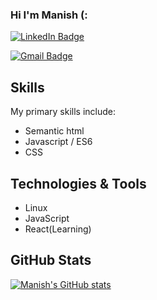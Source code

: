 ### Hi I'm Manish (:

[![LinkedIn Badge](https://img.shields.io/badge/LinkedIn-0077B5?style=for-the-badge&logo=linkedin&logoColor=white)](https://www.linkedin.com/in/manish--mehra/)

[![Gmail Badge](https://img.shields.io/badge/Gmail-D14836?style=for-the-badge&logo=gmail&logoColor=white)](mailto:manishmehra212@gmail.com)

<!-- I am a Software Developer specializing in front end web technologies. -->

<!-- - I'm based in New Delhi, India
- You can contact me at [mannyoii@protonmail.com](mailto:mannyoii@protonmail.com)
- I'm currently learning React -->

## Skills

<p>My primary skills include:</p>

- Semantic html
- Javascript / ES6
- CSS

## Technologies & Tools

- Linux
- JavaScript
- React(Learning)

## GitHub Stats

[![Manish's GitHub stats](https://github-readme-stats.vercel.app/api?username=mannyoii)](https://github.com/mannyoii/)
